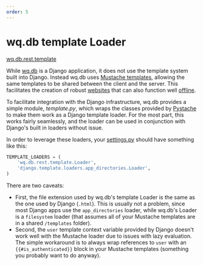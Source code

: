 ```yaml
---
order: 5
---
```


wq.db template Loader
========

[wq.db.rest.template]

While [wq.db] is a Django application, it does not use the template system built into Django.  Instead wq.db uses [Mustache templates], allowing the same templates to be shared between the client and the server.  This facilitates the creation of robust [websites] that can also function well [offline].

To facilitate integration with the Django infrastructure, wq.db provides a simple module, *template.py*, which wraps the classes provided by [Pystache] to make them work as a Django template loader.  For the most part, this works fairly seamlessly, and the loader can be used in conjunction with Django's built in loaders without issue.

In order to leverage these loaders, your [settings.py] should have something like this:

```python
TEMPLATE_LOADERS = (
    'wq.db.rest.template.Loader',
    'django.template.loaders.app_directories.Loader',
)
```

There are two caveats:
 * First, the file extension used by wq.db's template Loader is the same as the one used by Django (`.html`).  This is usually not a problem, since most Django apps use the `app_directories` loader, while wq.db's Loader is a `filesystem` loader (that assumes all of your Mustache templates are in a shared `/templates` folder).
 * Second, the `user` template context variable provided by Django doesn't work well with the Mustache loader due to issues with lazy evaluation.  The simple workaround is to always wrap references to `user` with an `{{#is_authenticated}}` block in your Mustache templates (something you probably want to do anyway).
 
[wq.db.rest.template]: https://github.com/wq/wq.db/blob/master/rest/template.py
[wq.db]: http://wq.io/wq.db
[Mustache templates]: http://wq.io/docs/templates
[websites]: http://wq.io/docs/website
[offline]: http://wq.io/docs/web-app
[Pystache]: https://github.com/defunkt/pystache
[settings.py]: http://wq.io/docs/settings

